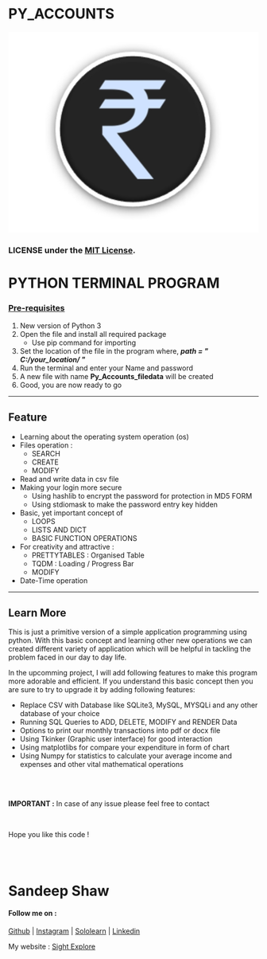 # PY_ACCOUNTS
![logo](https://github.com/sandeep-shaw10/Py_Accounts/blob/master/IMG_20201120_020008.jpg?raw=true)
### LICENSE under the [MIT License](LICENSE).

<html>
  <head>
  </head>
  <body>
    <h1> PYTHON TERMINAL PROGRAM </h1>
    <h3><u>Pre-requisites</u></h3>
    <ol>
      <li>New version of Python 3</li>
      <li>Open the file and install all required package<ul><li>Use pip command for importing</li></ul></li>
      <li>Set the location of the file in the program where,  <b><i> path = " C:/your_location/ " </i></b></li>
      <li>Run the terminal and enter your Name and password</li>
      <li>A new file with name <b>Py_Accounts_filedata</b> will be created</li>
      <li>Good, you are now ready to go</li>
    </ol>
    <hr>
    <div>
      <h2>Feature</h2>
      <ul>
        <li> Learning about the operating system operation (os) </li>
        <li> Files operation : <ul><li>SEARCH</li><li>CREATE</li><li>MODIFY</li></ul></li>
        <li> Read and write data in csv file </li>
        <li> Making your login more secure 
          <ul>
            <li>Using hashlib to encrypt the password for protection in MD5 FORM</li>
            <li>Using stdiomask to make the password entry key hidden</li>
          </ul>
        <li> Basic, yet important concept of <ul><li>LOOPS</li><li>LISTS AND DICT</li><li>BASIC FUNCTION OPERATIONS</li></ul> </li>
        <li> For creativity and attractive : <ul><li>PRETTYTABLES : Organised Table </li><li>TQDM : Loading / Progress Bar</li><li>MODIFY</li></ul>  </li>
        <li> Date-Time operation </li>
      </ul>
    </div>
    <hr>
        <div>
      <h2>Learn More</h2>
          <p> This is just a primitive version of a simple application programming using python.
            With this basic concept and learning other new operations we can created different variety
            of application which will be helpful in tackling the problem faced in our day to day life.
          </p>
          <p> In the upcomming project, I will add following features to make this program more adorable and efficient.
            If you understand this basic concept then you are sure to try to upgrade it by adding following features:
          </p>
      <ul>
        <li> Replace CSV with Database like SQLite3, MySQL, MYSQLi and any other database of your choice </li>
        <li> Running SQL Queries to ADD, DELETE, MODIFY and RENDER Data</li>
        <li> Options to print our monthly transactions into pdf or docx file</li>
        <li> Using Tkinker (Graphic user interface) for good interaction </li>
        <li> Using matplotlibs for compare your expenditure in form of chart</li>
        <li> Using Numpy for statistics to calculate your average income and expenses and other vital mathematical operations </li>
      </ul>
    </div>
    <br/>
    <br/>
    <p><b>IMPORTANT :</b> In case of any issue please feel free to contact</p>
    <br/>
    <p>Hope you like this code !</p>
    <br/>
    <br/>
    <h1>Sandeep Shaw</h1>
    <h4>Follow me on : </h4>
    <p><a href="https://github.com/sandeep-shaw10"  target="_blank">Github</a> | <a href="https://www.instagram.com/san_deep_10/"  target="_blank">Instagram</a> | <a href="https://www.sololearn.com/Profile/15625221/"  target="_blank">Sololearn</a> | <a href="https://www.linkedin.com/in/sandeep-shaw-b47b47158/"  target="_blank">Linkedin</a></p>
    <p>My website : <a href="https://sandeep-shaw10.github.io/sightexplore/" target="_blank">Sight Explore</a> </p>
    
    
  </body>
</html>
